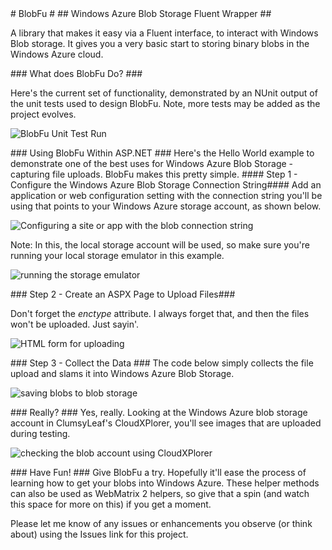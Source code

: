 ﻿<a name="blobfu" />
# BlobFu #

<a name="windows-azure-blob-storage-fluent-wrapper" />
## Windows Azure Blob Storage Fluent Wrapper ##

A library that makes it easy via a Fluent interface, to interact with Windows Blob storage. It gives you a very basic start to storing binary blobs in the Windows Azure cloud. 

<a name="what-does-blobfu-do" />
### What does BlobFu Do? ###

Here's the current set of functionality, demonstrated by an NUnit output of the unit tests used to design BlobFu. Note, more tests may be added as the project evolves. 

![BlobFu Unit Test Run](https://github.com/bradygaster/BlobFu/blob/master/Images/blobfu-unit-test-run.png?raw=true "BlobFu Unit Test Run")

<a name="using-blobfu-within-aspnet" />
### Using BlobFu Within ASP.NET ###
Here's the Hello World example to demonstrate one of the best uses for Windows Azure Blob Storage - capturing file uploads. BlobFu makes this pretty simple. 

<a name="step-1" />
#### Step 1 - Configure the Windows Azure Blob Storage Connection String####
Add an application or web configuration setting with the connection string you'll be using that points to your Windows Azure storage account, as shown below. 

![Configuring a site or app with the blob connection string](https://github.com/bradygaster/BlobFu/blob/master/Images/configuring-a-site-or-app-with-the-blob-conne.png?raw=true "Configuring a site or app with the blob connection string")

Note: In this, the local storage account will be used, so make sure you're running your local storage emulator in this example.

![running the storage emulator](https://github.com/bradygaster/BlobFu/blob/master/Images/running-the-storage-emulator.png?raw=true "running the storage emulator")

<a name="step-2" />
### Step 2 - Create an ASPX Page to Upload Files###

Don't forget the _enctype_ attribute. I always forget that, and then the files won't be uploaded. Just sayin'.

![HTML form for uploading](https://github.com/bradygaster/BlobFu/blob/master/Images/html-form-for-uploading.png?raw=true "HTML form for uploading")

<a name="step-3---collect-the-data" />
### Step 3 - Collect the Data ###
The code below simply collects the file upload and slams it into Windows Azure Blob Storage. 

![saving blobs to blob storage](https://github.com/bradygaster/BlobFu/blob/master/Images/saving-blobs-to-blob-storage.png?raw=true "saving blobs to blob storage")

<a name="anchor-name-here" />
### Really? ###
Yes, really. Looking at the Windows Azure blob storage account in ClumsyLeaf's CloudXPlorer, you'll see images that are uploaded during testing. 

![checking the blob account using CloudXPlorer](https://github.com/bradygaster/BlobFu/blob/master/Images/checking-the-blob-account-using-cloudxplorer.png?raw=true)

<a name="anchor-name-here" />
### Have Fun! ###
Give BlobFu a try. Hopefully it'll ease the process of learning how to get your blobs into Windows Azure. These helper methods can also be used as WebMatrix 2 helpers, so give that a spin (and watch this space for more on this) if you get a moment. 

Please let me know of any issues or enhancements you observe (or think about) using the Issues link for this project.